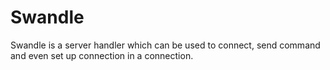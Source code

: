 # Swandle
Swandle is a server handler which can be used to connect, send command and even set up connection in a connection.
